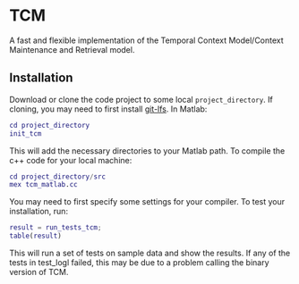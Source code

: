 # TCM
A fast and flexible implementation of the Temporal Context Model/Context Maintenance and Retrieval model.

## Installation

Download or clone the code project to some local `project_directory`. If cloning, you may need to first install [git-lfs](https://git-lfs.github.com). In Matlab:

```matlab
cd project_directory
init_tcm
```

This will add the necessary directories to your Matlab path. To compile the c++ code for your local machine:

```matlab
cd project_directory/src
mex tcm_matlab.cc
```

You may need to first specify some settings for your compiler. To test your installation, run:

```matlab
result = run_tests_tcm;
table(result)
```

This will run a set of tests on sample data and show the results. If any of the tests in test_logl failed, this may be due to a problem calling the binary version of TCM.
